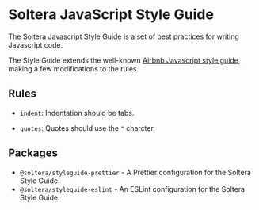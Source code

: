 # Soltera JavaScript Style Guide

The Soltera Javascript Style Guide is a set of best practices for writing Javascript code.

The Style Guide extends the well-known [Airbnb Javascript style guide](https://github.com/airbnb/javascript), making a few modifications to the rules.

## Rules

-   `indent`: Indentation should be tabs.

-   `quotes`: Quotes should use the `"` charcter.

## Packages

-   `@soltera/styleguide-prettier` - A Prettier configuration for the Soltera Style Guide.
-   `@soltera/styleguide-eslint` - An ESLint configuration for the Soltera Style Guide.
